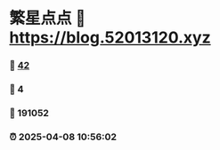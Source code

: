 # 繁星点点 :link: https://blog.52013120.xyz 
### :page_facing_up: [42](https://blog.52013120.xyz/tag.html) 
### :speech_balloon: 4 
### :hibiscus: 191052 
### :alarm_clock: 2025-04-08 10:56:02 
